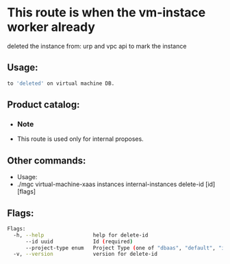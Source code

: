 # This route is when the vm-instace worker already
deleted the instance from: urp and vpc api to mark the instance

## Usage:
```bash
to 'deleted' on virtual machine DB.
```

## Product catalog:
- ### Note
- This route is used only for internal proposes.

## Other commands:
- Usage:
- ./mgc virtual-machine-xaas instances internal-instances delete-id [id] [flags]

## Flags:
```bash
Flags:
  -h, --help                help for delete-id
      --id uuid             Id (required)
      --project-type enum   Project Type (one of "dbaas", "default", "iamaas", "k8saas" or "mngsvc") (default "default")
  -v, --version             version for delete-id
```

